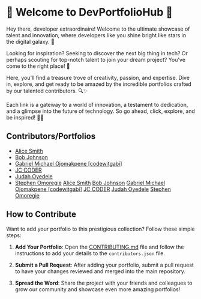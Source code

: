 # 🌟 Welcome to DevPortfolioHub 🚀

Hey there, developer extraordinaire! Welcome to the ultimate showcase of talent and innovation, where developers like you shine bright like stars in the digital galaxy. 💫

Looking for inspiration? Seeking to discover the next big thing in tech? Or perhaps scouting for top-notch talent to join your dream project? You've come to the right place! 🎉

Here, you'll find a treasure trove of creativity, passion, and expertise. Dive in, explore, and get ready to be amazed by the incredible portfolios crafted by our talented contributors. 🔍✨

Each link is a gateway to a world of innovation, a testament to dedication, and a glimpse into the future of technology. So go ahead, click, explore, and be inspired! 💼💡

## Contributors/Portfolios

<!-- CONTRIBUTORS_START -->

- [Alice Smith](https://alicesmithportfolio.com)
- [Bob Johnson](https://bobjohnsonportfolio.com)
- [Gabriel Michael Ojomakpene [codewitgabi]](https://codewitgabi.vercel.app)
- [JC CODER](https://jc-coder.vercel.app)
- [Judah Oyedele](http://judahoyedele.netlify.app)
- [Stephen Omoregie](https://cre8stevedev.me)
[Alice Smith](https://alicesmithportfolio.com)
[Bob Johnson](https://bobjohnsonportfolio.com)
[Gabriel Michael Ojomakpene [codewitgabi]](https://codewitgabi.vercel.app)
[JC CODER](https://jc-coder.vercel.app)
[Judah Oyedele](http://judahoyedele.netlify.app)
[Stephen Omoregie](https://cre8stevedev.me)
<!-- CONTRIBUTORS_END -->

## How to Contribute

Want to add your portfolio to this prestigious collection? Follow these simple steps:

1. **Add Your Portfolio**: Open the [CONTRIBUTING.md](https://github.com/Asin-Junior-Honore/DevPortfolioHub/blob/main/CONTRIBUTING.md) file and follow the instructions to add your details to the `contributors.json` file.

2. **Submit a Pull Request**: After adding your portfolio, submit a pull request to have your changes reviewed and merged into the main repository.

3. **Spread the Word**: Share the project with your friends and colleagues to grow our community and showcase even more amazing portfolios!
